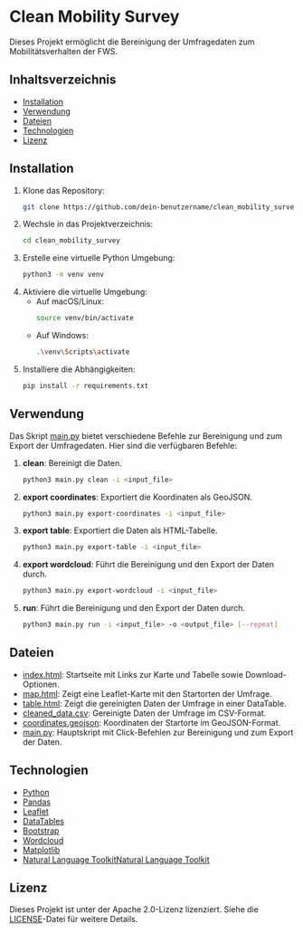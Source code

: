 # Clean Mobility Survey

Dieses Projekt ermöglicht die Bereinigung der Umfragedaten zum Mobilitätsverhalten der FWS.

## Inhaltsverzeichnis

- [Installation](#installation)
- [Verwendung](#verwendung)
- [Dateien](#dateien)
- [Technologien](#technologien)
- [Lizenz](#lizenz)

## Installation

1. Klone das Repository:
    ```sh
    git clone https://github.com/dein-benutzername/clean_mobility_survey.git
    ```
2. Wechsle in das Projektverzeichnis:
    ```sh
    cd clean_mobility_survey
    ```
3. Erstelle eine virtuelle Python Umgebung:
    ```sh
    python3 -m venv venv
    ```
4. Aktiviere die virtuelle Umgebung:
    - Auf macOS/Linux:
        ```sh
        source venv/bin/activate
        ```
    - Auf Windows:
        ```sh
        .\venv\Scripts\activate
        ```
5. Installiere die Abhängigkeiten:
    ```sh
    pip install -r requirements.txt
    ```

## Verwendung

Das Skript [main.py](main.py) bietet verschiedene Befehle zur Bereinigung und zum Export der Umfragedaten. Hier sind die verfügbaren Befehle:

1. **clean**: Bereinigt die Daten.
    ```sh
    python3 main.py clean -i <input_file>
    ```

2. **export coordinates**: Exportiert die Koordinaten als GeoJSON.
    ```sh
    python3 main.py export-coordinates -i <input_file>
    ```

3. **export table**: Exportiert die Daten als HTML-Tabelle.
    ```sh
    python3 main.py export-table -i <input_file>
    ```

4. **export wordcloud**: Führt die Bereinigung und den Export der Daten durch.
    ```sh
    python3 main.py export-wordcloud -i <input_file>
    ```

5. **run**: Führt die Bereinigung und den Export der Daten durch.
    ```sh
    python3 main.py run -i <input_file> -o <output_file> [--repeat]
    ```

## Dateien

- [index.html](docs/index.html): Startseite mit Links zur Karte und Tabelle sowie Download-Optionen.
- [map.html](docs/map.html): Zeigt eine Leaflet-Karte mit den Startorten der Umfrage.
- [table.html](docs/table.html): Zeigt die gereinigten Daten der Umfrage in einer DataTable.
- [cleaned_data.csv](data/cleaned_data.csv): Gereinigte Daten der Umfrage im CSV-Format.
- [coordinates.geojson](docs/coordinates.geojson): Koordinaten der Startorte im GeoJSON-Format.
- [main.py](main.py): Hauptskript mit Click-Befehlen zur Bereinigung und zum Export der Daten.


## Technologien

- [Python](https://www.python.org/)
- [Pandas](https://pandas.pydata.org/)
- [Leaflet](https://leafletjs.com/)
- [DataTables](https://datatables.net/)
- [Bootstrap](https://getbootstrap.com/)
- [Wordcloud](https://github.com/amueller/word_cloud)
- [Matplotlib](https://matplotlib.org)
- [Natural Language ToolkitNatural Language Toolkit](https://www.nltk.org)

## Lizenz

Dieses Projekt ist unter der Apache 2.0-Lizenz lizenziert. Siehe die [LICENSE](LICENSE)-Datei für weitere Details.

